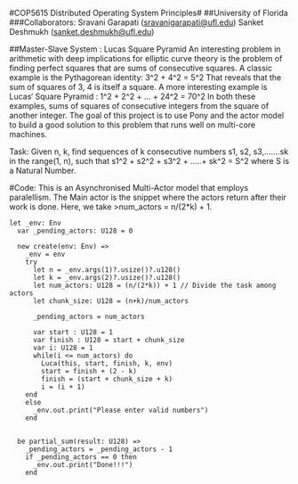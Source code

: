 #COP5615 Distributed Operating System Principles#
##University of Florida
###Collaborators:
Sravani Garapati (sravanigarapati@ufl.edu)
Sanket Deshmukh (sanket.deshmukh@ufl.edu)

##Master-Slave System : Lucas Square Pyramid
An interesting problem in arithmetic with deep implications for elliptic curve theory is the problem of finding perfect squares that are sums of consecutive squares. A classic example is the Pythagorean identity:
3^2 + 4^2 = 5^2
That reveals that the sum of squares of 3, 4 is itself a square. A more interesting example is Lucas‘ Square Pyramid :
1^2 + 2^2 + ... + 24^2 = 70^2
In both these examples, sums of squares of consecutive integers from the square of another integer. The goal of this project is to use Pony and the actor model to build a good solution to this problem that runs well on multi-core machines.

Task: Given n, k, find sequences of k consecutive numbers s1, s2, s3,.......sk in the range(1, n), such that s1^2 + s2^2 + s3^2 + .....+ sk^2 = S^2 where S is a Natural Number.

#Code:
This is an Asynchronised Multi-Actor model that employs paralellism.
The Main actor is the snippet where the actors return after their work is done. Here, we take >num_actors = n/(2*k) + 1.
```
let _env: Env
  var _pending_actors: U128 = 0

  new create(env: Env) =>
    _env = env
    try
      let n = _env.args(1)?.usize()?.u128()
      let k = _env.args(2)?.usize()?.u128()
      let num_actors: U128 = (n/(2*k)) + 1 // Divide the task among actors
      let chunk_size: U128 = (n+k)/num_actors

      _pending_actors = num_actors

      var start : U128 = 1
      var finish : U128 = start + chunk_size
      var i: U128 = 1
      while(i <= num_actors) do
        Luca(this, start, finish, k, env)
        start = finish + (2 - k)
        finish = (start + chunk_size + k)
        i = (i + 1)
    end
    else
      _env.out.print("Please enter valid numbers")
    end
    

  be partial_sum(result: U128) =>
    _pending_actors = _pending_actors - 1
    if _pending_actors == 0 then
      _env.out.print("Done!!!")
    end
```






